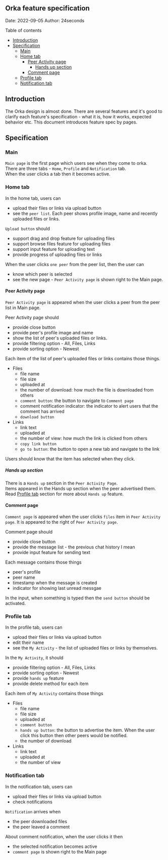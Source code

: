 ## Orka feature specification <!-- omit in toc -->

Date: 2022-09-05
Author: 24seconds

Table of contents
- [Introduction](#introduction)
- [Specification](#specification)
  - [Main](#main)
  - [Home tab](#home-tab)
    - [Peer Activity page](#peer-activity-page)
      - [Hands up section](#hands-up-section)
    - [Comment page](#comment-page)
  - [Profile tab](#profile-tab)
  - [Notification tab](#notification-tab)


## Introduction

The Orka design is almost done. There are several features and it's good to clarify each feature's specification - what it is, how it works, expected behavior etc. This document introduces feature spec by pages.


## Specification

### Main

`Main page` is the first page which users see when they come to orka.  
There are three tabs - `Home`, `Profile` and `Notification` tab.  
When the user clicks a tab then it becomes active.

### Home tab
In the home tab, users can 
- upload their files or links via upload button
- see the `peer list`. Each peer shows profile image, name and recently uploaded files or links. 

`Upload button` should
- support drag and drop feature for uploading files
- support browse files feature for uploading files
- support input feature for uploading text
- provide progress of uploading files or links

When the user clicks `one peer` from the peer list, then the user can
- know which peer is selected
- see the new page - `Peer Activity page` is shown right to the Main page.

#### Peer Activity page
`Peer Activity page` is appeared when the user clicks a peer from the peer list in Main page.

Peer Activity page should
- provide close button
- provide peer's profile image and name 
- show the list of peer's uploaded files or links.
- provide filtering option - All, Files, Links
- provide sorting option - Newest

Each item of the list of peer's uploaded files or links contains those things.
- Files
    - file name
    - file size
    - uploaded at
    - the number of download: how much the file is downloaded from others
    - `comment button`: the button to navigate to `Comment page`
    - comment notification indicator: the indicator to alert users that the comment has arrived
    - `download button`
- Links
    - link text
    - uploaded at
    - the number of view: how much the link is clicked from others
    - `copy link button`
    - `go to button`: the button to open a new tab and navigate to the link

Users should know that the item has selected when they click.

##### Hands up section
There is a `Hands up` section in the `Peer Activity Page`.  
Items appeared in the Hands up section when the peer advertised them.  
Read [Profile tab](#profile-tab) section for more about `Hands up` feature.


#### Comment page
`Comment page` is appeared when the user clicks `files` item in `Peer Activity page`. It is appeared to the right of `Peer Activity page`.

Comment page should
- provide close button
- provide the message list - the previous chat history I mean
- provide input feature for sending text 

Each message contains those things
- peer's profile
- peer name
- timestamp when the message is created
- indicator for showing last unread messgae

In the input, when something is typed then the `send button` should be activated.



### Profile tab
In the profile tab, users can
- upload their files or links via upload button
- edit their name
- see the `My Activity` - the list of uploaded files or links by themselves.

In the `My Activity`, it should
- provide filtering option - All, Files, Links
- provide sorting option - Newest
- provide `hands up` feature
- provide delete method for each item

Each item of `My Activity` contains those things
- Files
    - file name
    - file size
    - uploaded at
    - `comment button`
    - `hands up button`: the button to advertise the item. When the user click this button then other peers would be notified.
    - the number of download
- Links
    - link text
    - uploaded at
    - the number of view


### Notification tab
In the notification tab, users can
- upload their files or links via upload button
- check notifications

`Notification` arrives when
- the peer downloaded files
- the peer leaved a comment

About comment notification, when the user clicks it then
- the selected notification becomes active
- `comment page` is shown right to the Main page


